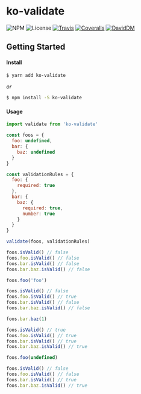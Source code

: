 ko-validate
================

![NPM](https://img.shields.io/npm/v/ko-validate.svg)
![License](https://img.shields.io/npm/l/ko-validate.svg)
[![Travis](https://img.shields.io/travis/Profiscience/ko-validate.svg)](https://travis-ci.org/Profiscience/ko-validate)
[![Coveralls](https://coveralls.io/repos/github/Profiscience/ko-validate/badge.svg?branch=master)](https://coveralls.io/github/Profiscience/ko-validate?branch=master)
[![DavidDM](https://img.shields.io/david/Profiscience/ko-validate.svg)](https://david-dm.org/Profiscience/ko-validate)

## Getting Started

#### Install

```bash
$ yarn add ko-validate
```

_or_

```bash
$ npm install -S ko-validate
```

#### Usage

```javascript
import validate from 'ko-validate'

const foos = {
  foo: undefined,
  bar: {
    baz: undefined
  }
}

const validationRules = {
  foo: {
    required: true
  },
  bar: {
    baz: {
      required: true,
      number: true
    }
  }
}

validate(foos, validationRules)

foos.isValid() // false
foos.foo.isValid() // false
foos.bar.isValid() // false
foos.bar.baz.isValid() // false

foos.foo('foo')

foos.isValid() // false
foos.foo.isValid() // true
foos.bar.isValid() // false
foos.bar.baz.isValid() // false

foos.bar.baz(1)

foos.isValid() // true
foos.foo.isValid() // true
foos.bar.isValid() // true
foos.bar.baz.isValid() // true

foos.foo(undefined)

foos.isValid() // false
foos.foo.isValid() // false
foos.bar.isValid() // true
foos.bar.baz.isValid() // true
```
